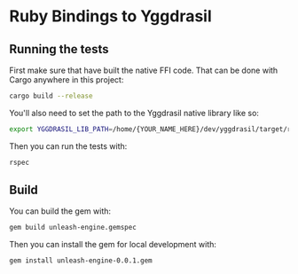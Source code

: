 # Ruby Bindings to Yggdrasil

## Running the tests

First make sure that have built the native FFI code. That can be done with Cargo anywhere in this project:


```bash
cargo build --release
```

You'll also need to set the path to the Yggdrasil native library like so:

```bash
export YGGDRASIL_LIB_PATH=/home/{YOUR_NAME_HERE}/dev/yggdrasil/target/release
```

Then you can run the tests with:

```bash
rspec
```

## Build

You can build the gem with:

```bash
gem build unleash-engine.gemspec

```

Then you can install the gem for local development with:

```
gem install unleash-engine-0.0.1.gem
```
